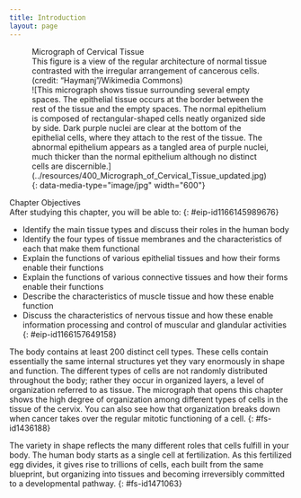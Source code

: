 ```yaml
---
title: Introduction
layout: page
---
```


<?cnx.eoc
  class="summary" title="Chapter Review"?>

<?cnx.eoc
  class="interactive-exercise" title="Interactive Link Questions"?>

<?cnx.eoc
  class="multiple-choice" title="Review Questions" ?>

<?cnx.eoc
  class="free-response" title="Critical Thinking Questions"?>

<?cnx.eoc
  class=&#8221;references&#8221; title=&#8221;References&#8221;?>

<figure id="fig-ch04_00_01" class="splash">
<div data-type="title">
Micrograph of Cervical Tissue
</div>
<figcaption>
This figure is a view of the regular architecture of normal tissue
contrasted with the irregular arrangement of cancerous cells. (credit:
“Haymanj”/Wikimedia Commons)
</figcaption>
<span markdown="1" data-type="media" id="fs-id1272928" data-alt="This micrograph
shows tissue surrounding several empty spaces. The epithelial tissue
occurs at the border between the rest of the tissue and the empty
spaces. The normal epithelium is composed of rectangular-shaped cells
neatly organized side by side. Dark purple nuclei are clear at the
bottom of the epithelial cells, where they attach to the rest of the
tissue. The abnormal epithelium appears as a tangled area of purple
nuclei, much thicker than the normal epithelium although no distinct
cells are discernible."> ![This micrograph shows tissue surrounding
several empty spaces. The epithelial tissue occurs at the border between
the rest of the tissue and the empty spaces. The normal epithelium is
composed of rectangular-shaped cells neatly organized side by side. Dark
purple nuclei are clear at the bottom of the epithelial cells, where
they attach to the rest of the tissue. The abnormal epithelium appears
as a tangled area of purple nuclei, much thicker than the normal
epithelium although no distinct cells are
discernible.](../resources/400_Micrograph_of_Cervical_Tissue_updated.jpg){:
data-media-type="image/jpg" width="600"} </span>
</figure>
<div data-type="note" id="eip-746" class="chapter-objectives" markdown="1">
<div data-type="title">
Chapter Objectives
</div>
After studying this chapter, you will be able to:
{: #eip-id1166145989676}

* Identify the main tissue types and discuss their roles in the human
  body
* Identify the four types of tissue membranes and the characteristics of
  each that make them functional
* Explain the functions of various epithelial tissues and how their
  forms enable their functions
* Explain the functions of various connective tissues and how their
  forms enable their functions
* Describe the characteristics of muscle tissue and how these enable
  function
* Discuss the characteristics of nervous tissue and how these enable
  information processing and control of muscular and glandular
  activities
{: #eip-id1166157649158}

</div>
The body contains at least 200 distinct cell types. These cells contain
essentially the same internal structures yet they vary enormously in
shape and function. The different types of cells are not randomly
distributed throughout the body; rather they occur in organized layers,
a level of organization referred to as tissue. The micrograph that opens
this chapter shows the high degree of organization among different types
of cells in the tissue of the cervix. You can also see how that
organization breaks down when cancer takes over the regular mitotic
functioning of a cell.
{: #fs-id1436188}

The variety in shape reflects the many different roles that cells
fulfill in your body. The human body starts as a single cell at
fertilization. As this fertilized egg divides, it gives rise to
trillions of cells, each built from the same blueprint, but organizing
into tissues and becoming irreversibly committed to a developmental
pathway.
{: #fs-id1471063}




